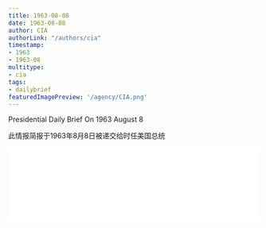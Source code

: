 ```yaml
---
title: 1963-08-08
date: 1963-08-08
author: CIA 
authorLink: "/authors/cia"
timestamp: 
- 1963
- 1963-08
multitype: 
- cia
tags: 
- dailybrief
featuredImagePreview: '/agency/CIA.png'
---
```



Presidential Daily Brief On 1963 August 8

此情报简报于1963年8月8日被递交给时任美国总统

<!--more-->





<div id="over" style="width:100%; overflow:hidden"> <iframe id="sFrame" name="sFrame" frameborder="no" border="0"  allowfullscreen marginwidth="0" scrolling="no" src = " /CIA/1963-08-08.html "  style = " position:absulute; width: 806px; top: 300;" > </iframe> </div>